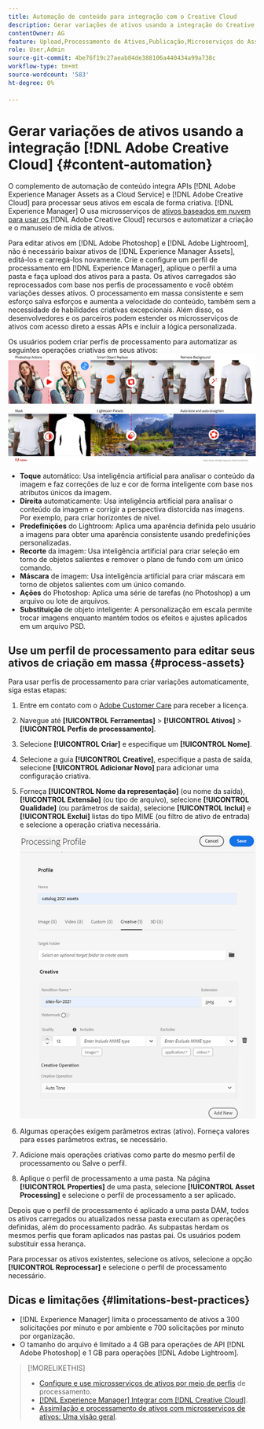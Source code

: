 ```yaml
---
title: Automação de conteúdo para integração com o Creative Cloud
description: Gerar variações de ativos usando a integração do Creative Cloud
contentOwner: AG
feature: Upload,Processamento de Ativos,Publicação,Microserviços do Asset compute,Fluxo de Trabalho
role: User,Admin
source-git-commit: 4be76f19c27aeab84de388106a440434a99a738c
workflow-type: tm+mt
source-wordcount: '583'
ht-degree: 0%

---
```



# Gerar variações de ativos usando a integração [!DNL Adobe Creative Cloud] {#content-automation}

O complemento de automação de conteúdo integra APIs [!DNL Adobe Experience Manager Assets as a Cloud Service] e [!DNL Adobe Creative Cloud] para processar seus ativos em escala de forma criativa. [!DNL Experience Manager] O usa microsserviços de  [ativos baseados em nuvem para usar os ](/help/assets/asset-microservices-overview.md)   [!DNL Adobe Creative Cloud] recursos e automatizar a criação e o manuseio de mídia de ativos.

Para editar ativos em [!DNL Adobe Photoshop] e [!DNL Adobe Lightroom], não é necessário baixar ativos de [!DNL Experience Manager Assets], editá-los e carregá-los novamente. Crie e configure um perfil de processamento em [!DNL Experience Manager], aplique o perfil a uma pasta e faça upload dos ativos para a pasta. Os ativos carregados são reprocessados com base nos perfis de processamento e você obtém variações desses ativos. O processamento em massa consistente e sem esforço salva esforços e aumenta a velocidade do conteúdo, também sem a necessidade de habilidades criativas excepcionais. Além disso, os desenvolvedores e os parceiros podem estender os microsserviços de ativos com acesso direto a essas APIs e incluir a lógica personalizada.

Os usuários podem criar perfis de processamento para automatizar as seguintes operações criativas em seus ativos:\
![automatizar operações do Adobe Photoshop e do Adobe Lightroom em ativos](assets/content-automation.png)
* **Toque** automático: Usa inteligência artificial para analisar o conteúdo da imagem e faz correções de luz e cor de forma inteligente com base nos atributos únicos da imagem.
* **Direita** automaticamente: Usa inteligência artificial para analisar o conteúdo da imagem e corrigir a perspectiva distorcida nas imagens. Por exemplo, para criar horizontes de nível.
* **Predefinições** do Lightroom: Aplica uma aparência definida pelo usuário a imagens para obter uma aparência consistente usando predefinições personalizadas.
* **Recorte** da imagem: Usa inteligência artificial para criar seleção em torno de objetos salientes e remover o plano de fundo com um único comando.
* **Máscara** de imagem: Usa inteligência artificial para criar máscara em torno de objetos salientes com um único comando.
* **Ações** do Photoshop: Aplica uma série de tarefas (no Photoshop) a um arquivo ou lote de arquivos.
* **Substituição** de objeto inteligente: A personalização em escala permite trocar imagens enquanto mantém todos os efeitos e ajustes aplicados em um arquivo PSD.



## Use um perfil de processamento para editar seus ativos de criação em massa {#process-assets}

Para usar perfis de processamento para criar variações automaticamente, siga estas etapas:

1. Entre em contato com o [Adobe Customer Care](https://experienceleague.adobe.com/#support) para receber a licença.

1. Navegue até **[!UICONTROL Ferramentas]** > **[!UICONTROL Ativos]** > **[!UICONTROL Perfis de processamento]**.

1. Selecione **[!UICONTROL Criar]** e especifique um **[!UICONTROL Nome]**.

1. Selecione a guia **[!UICONTROL Creative]**, especifique a pasta de saída, selecione **[!UICONTROL Adicionar Novo]** para adicionar uma configuração criativa.

1. Forneça **[!UICONTROL Nome da representação]** (ou nome da saída), **[!UICONTROL Extensão]** (ou tipo de arquivo), selecione **[!UICONTROL Qualidade]** (ou parâmetros de saída), selecione **[!UICONTROL Inclui]** e **[!UICONTROL Exclui]** listas do tipo MIME (ou filtro de ativo de entrada) e selecione a operação criativa necessária. <br/>

   ![guia criativo no perfil de processamento](assets/creative-processing-profile.png)

1. Algumas operações exigem parâmetros extras (ativo). Forneça valores para esses parâmetros extras, se necessário.

1. Adicione mais operações criativas como parte do mesmo perfil de processamento ou Salve o perfil.

1. Aplique o perfil de processamento a uma pasta. Na página **[!UICONTROL Properties]** de uma pasta, selecione **[!UICONTROL Asset Processing]** e selecione o perfil de processamento a ser aplicado.

Depois que o perfil de processamento é aplicado a uma pasta DAM, todos os ativos carregados ou atualizados nessa pasta executam as operações definidas, além do processamento padrão. As subpastas herdam os mesmos perfis que foram aplicados nas pastas pai. Os usuários podem substituir essa herança.

Para processar os ativos existentes, selecione os ativos, selecione a opção **[!UICONTROL Reprocessar]** e selecione o perfil de processamento necessário.

## Dicas e limitações {#limitations-best-practices}

* [!DNL Experience Manager] limita o processamento de ativos a 300 solicitações por minuto e por ambiente e 700 solicitações por minuto por organização.
* O tamanho do arquivo é limitado a 4 GB para operações de API [!DNL Adobe Photoshop] e 1 GB para operações [!DNL Adobe Lightroom].

>[!MORELIKETHIS]
>
>* [Configure e use microsserviços de ativos por meio de perfis](/help/assets/asset-microservices-configure-and-use.md) de processamento.
>* [ [!DNL Experience Manager] Integrar com [!DNL Creative Cloud]](/help/assets/aem-cc-integration-best-practices.md).
>* [Assimilação e processamento de ativos com microsserviços de ativos: Uma visão geral](/help/assets/asset-microservices-overview.md).

